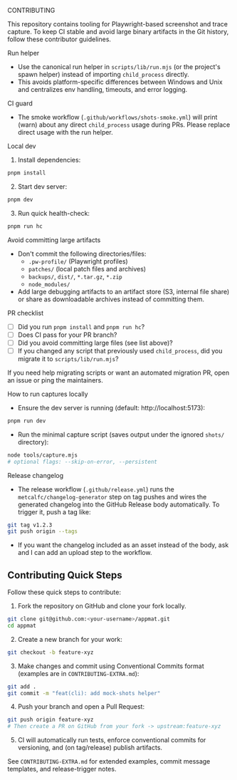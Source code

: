 CONTRIBUTING

This repository contains tooling for Playwright-based screenshot and trace capture. To keep CI stable and avoid large binary artifacts in the Git history, follow these contributor guidelines.

Run helper

- Use the canonical run helper in `scripts/lib/run.mjs` (or the project's spawn helper) instead of importing `child_process` directly.
- This avoids platform-specific differences between Windows and Unix and centralizes env handling, timeouts, and error logging.

CI guard

- The smoke workflow (`.github/workflows/shots-smoke.yml`) will print (warn) about any direct `child_process` usage during PRs. Please replace direct usage with the run helper.

Local dev

1. Install dependencies:

```bash
pnpm install
```

2. Start dev server:

```bash
pnpm dev
```

3. Run quick health-check:

```bash
pnpm run hc
```

Avoid committing large artifacts

- Don't commit the following directories/files:
  - `.pw-profile/` (Playwright profiles)
  - `patches/` (local patch files and archives)
  - `backups/`, `dist/`, `*.tar.gz`, `*.zip`
  - `node_modules/`
- Add large debugging artifacts to an artifact store (S3, internal file share) or share as downloadable archives instead of committing them.

PR checklist

- [ ] Did you run `pnpm install` and `pnpm run hc`?
- [ ] Does CI pass for your PR branch?
- [ ] Did you avoid committing large files (see list above)?
- [ ] If you changed any script that previously used `child_process`, did you migrate it to `scripts/lib/run.mjs`?

If you need help migrating scripts or want an automated migration PR, open an issue or ping the maintainers.

How to run captures locally

- Ensure the dev server is running (default: http://localhost:5173):

```bash
pnpm run dev
```

- Run the minimal capture script (saves output under the ignored `shots/` directory):

```bash
node tools/capture.mjs
# optional flags: --skip-on-error, --persistent
```

Release changelog

- The release workflow (`.github/release.yml`) runs the `metcalfc/changelog-generator` step on tag pushes and wires the generated changelog into the GitHub Release body automatically. To trigger it, push a tag like:

```bash
git tag v1.2.3
git push origin --tags
```

- If you want the changelog included as an asset instead of the body, ask and I can add an upload step to the workflow.


Contributing Quick Steps
-----------------------

Follow these quick steps to contribute:

1. Fork the repository on GitHub and clone your fork locally.

```bash
git clone git@github.com:<your-username>/appmat.git
cd appmat
```

2. Create a new branch for your work:

```bash
git checkout -b feature-xyz
```

3. Make changes and commit using Conventional Commits format (examples are in `CONTRIBUTING-EXTRA.md`):

```bash
git add .
git commit -m "feat(cli): add mock-shots helper"
```

4. Push your branch and open a Pull Request:

```bash
git push origin feature-xyz
# Then create a PR on GitHub from your fork -> upstream:feature-xyz
```

5. CI will automatically run tests, enforce conventional commits for versioning, and (on tag/release) publish artifacts.

See `CONTRIBUTING-EXTRA.md` for extended examples, commit message templates, and release-trigger notes.
